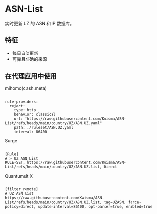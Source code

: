 
# ASN-List

实时更新 UZ 的 ASN 和 IP 数据库。

## 特征

- 每日自动更新
- 可靠且准确的来源

## 在代理应用中使用

mihomo(clash.meta)

<pre><code class="language-javascript">
rule-providers:
  reject:
    type: http
    behavior: classical
    url: "https://raw.githubusercontent.com/Kwisma/ASN-List/refs/heads/main/country/UZ/ASN.UZ.yaml"
    path: ./ruleset/ASN.UZ.yaml
    interval: 86400
</code></pre>

Surge

<pre><code class="language-javascript">
[Rule]
# > UZ ASN List
RULE-SET, https://raw.githubusercontent.com/Kwisma/ASN-List/refs/heads/main/country/UZ/ASN.UZ.list, Direct
</code></pre>

Quantumult X

<pre><code class="language-javascript">
[filter_remote]
# UZ ASN List
https://raw.githubusercontent.com/Kwisma/ASN-List/refs/heads/main/country/UZ/ASN.UZ.list, tag=UZASN, force-policy=direct, update-interval=86400, opt-parser=true, enabled=true
</code></pre>
